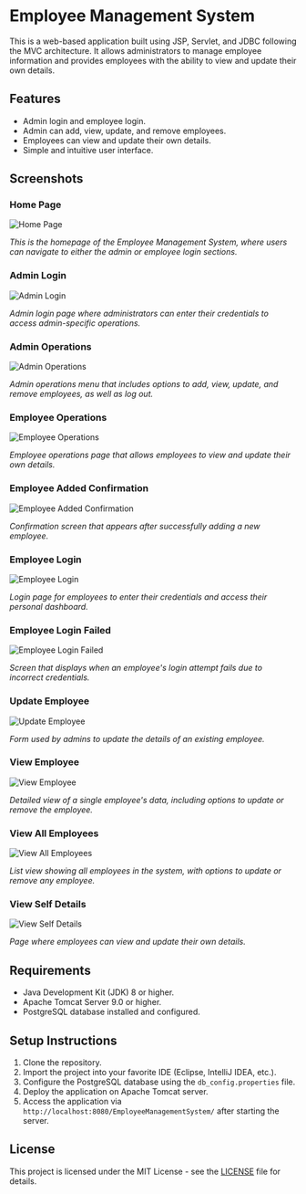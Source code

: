 # Employee Management System

This is a web-based application built using JSP, Servlet, and JDBC following the MVC architecture. It allows administrators to manage employee information and provides employees with the ability to view and update their own details.

## Features

- Admin login and employee login.
- Admin can add, view, update, and remove employees.
- Employees can view and update their own details.
- Simple and intuitive user interface.

## Screenshots

### Home Page
![Home Page](Screenshots/homepage.png)

*This is the homepage of the Employee Management System, where users can navigate to either the admin or employee login sections.*

### Admin Login
![Admin Login](Screenshots/admin_login.png)

*Admin login page where administrators can enter their credentials to access admin-specific operations.*

### Admin Operations
![Admin Operations](Screenshots/admin_operations.png)

*Admin operations menu that includes options to add, view, update, and remove employees, as well as log out.*

### Employee Operations
![Employee Operations](Screenshots/emp_operations.png)

*Employee operations page that allows employees to view and update their own details.*

### Employee Added Confirmation
![Employee Added Confirmation](Screenshots/employee_added.png)

*Confirmation screen that appears after successfully adding a new employee.*

### Employee Login
![Employee Login](Screenshots/employee_login.png)

*Login page for employees to enter their credentials and access their personal dashboard.*

### Employee Login Failed
![Employee Login Failed](Screenshots/employee_login_failed.png)

*Screen that displays when an employee's login attempt fails due to incorrect credentials.*

### Update Employee
![Update Employee](Screenshots/update_employee.png)

*Form used by admins to update the details of an existing employee.*

### View Employee
![View Employee](Screenshots/view_employee.png)

*Detailed view of a single employee's data, including options to update or remove the employee.*

### View All Employees
![View All Employees](Screenshots/view_all_emp.png)

*List view showing all employees in the system, with options to update or remove any employee.*

### View Self Details
![View Self Details](Screenshots/view_self_details.png)

*Page where employees can view and update their own details.*

<!--## Deployment

[Provide the URL here if deployed online or instructions to run locally] -->

## Requirements

- Java Development Kit (JDK) 8 or higher.
- Apache Tomcat Server 9.0 or higher.
- PostgreSQL database installed and configured.

## Setup Instructions

1. Clone the repository.
2. Import the project into your favorite IDE (Eclipse, IntelliJ IDEA, etc.).
3. Configure the PostgreSQL database using the `db_config.properties` file.
4. Deploy the application on Apache Tomcat server.
5. Access the application via `http://localhost:8080/EmployeeManagementSystem/` after starting the server.

## License

This project is licensed under the MIT License - see the [LICENSE](LICENSE) file for details.
